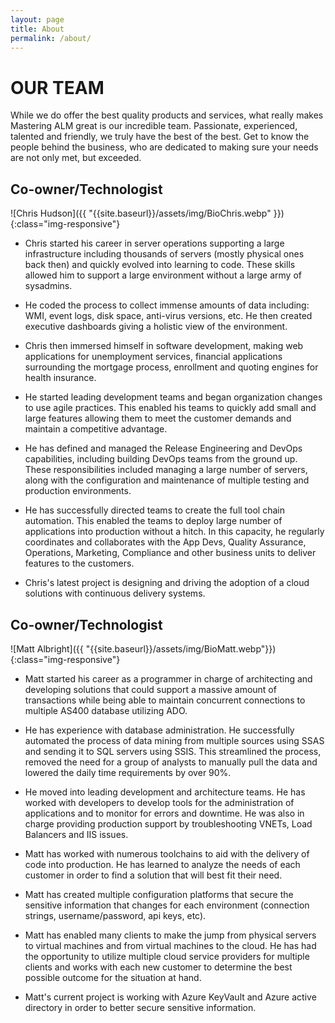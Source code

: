 ```yaml
---
layout: page
title: About
permalink: /about/
---
```


# OUR TEAM
While we do offer the best quality products and services, what really makes Mastering ALM great is our incredible team. Passionate, experienced, talented and friendly, we truly have the best of the best. Get to know the people behind the business, who are dedicated to making sure your needs are not only met, but exceeded.

## Co-owner/Technologist
![Chris Hudson]({{ "{{site.baseurl}}/assets/img/BioChris.webp" }}){:class="img-responsive"}
- Chris started his career in server operations supporting a large infrastructure including thousands of servers (mostly physical ones back then) and quickly evolved into learning to code. These skills allowed him to support a large environment without a large army of sysadmins.

- He coded the process to collect immense amounts of data including: WMI, event logs, disk space, anti-virus versions, etc. He then created executive dashboards giving a holistic view of the environment. 

- Chris then immersed himself in software development, making web applications for unemployment services, financial applications surrounding the mortgage process, enrollment and quoting engines for health insurance.

- He started leading development teams and began organization changes to use agile practices. This enabled his teams to quickly add small and large features allowing them to meet the customer demands and maintain a competitive advantage.

- He has defined and managed the Release Engineering and DevOps capabilities, including building DevOps teams from the ground up. These responsibilities included managing a large number of servers, along with the configuration and maintenance of multiple testing and production environments.

- He has successfully directed teams to create the full tool chain automation. This enabled the teams to deploy large number of applications into production without a hitch. In this capacity, he regularly coordinates and collaborates with the App Devs, Quality Assurance, Operations, Marketing, Compliance and other business units to deliver features to the customers.

- Chris's latest project is designing and driving the adoption of a cloud solutions with continuous delivery systems.


## Co-owner/Technologist
![Matt Albright]({{ "{{site.baseurl}}/assets/img/BioMatt.webp"}}){:class="img-responsive"}
- Matt started his career as a programmer in charge of architecting and developing solutions that could support a massive amount of transactions while being able to maintain concurrent connections to multiple AS400 database utilizing ADO. 

- He has experience with database administration. He successfully automated the process of data mining from multiple sources using SSAS and sending it to SQL servers using SSIS. This streamlined the process, removed the need for a group of analysts to manually pull the data and lowered the daily time requirements by over 90%. 

- He moved into leading development and architecture teams. He has worked with developers to develop tools for the administration of applications and to monitor for errors and downtime. He was also in charge providing production support by troubleshooting VNETs, Load Balancers and IIS issues.  

- Matt has worked with numerous toolchains to aid with the delivery of code into production. He has learned to analyze the needs of each customer in order to find a solution that will best fit their need. 

- Matt has created multiple configuration platforms that secure the sensitive information that changes for each environment (connection strings, username/password, api keys, etc). 

- Matt has enabled many clients to make the jump from physical servers to virtual machines and from virtual machines to the cloud. He has had the opportunity to utilize multiple cloud service providers for multiple clients and works with each new customer to determine the best possible outcome for the situation at hand. 

- Matt's current project is working with Azure KeyVault and Azure active directory in order to better secure sensitive information. 
